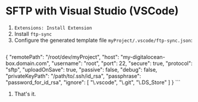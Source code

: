 # SFTP with Visual Studio (VSCode)

1. `Extensions: Install Extension`
1. Install `ftp-sync`
1. Configure the generated template file `myProject/.vscode/ftp-sync.json`:
    ```
{
    "remotePath": "/root/dev/myProject",
    "host": "my-digitalocean-box.domain.com",
    "username": "root",
    "port": 22,
    "secure": true,
    "protocol": "sftp",
    "uploadOnSave": true,
    "passive": false,
    "debug": false,
    "privateKeyPath": "/path/to/.ssh/id_rsa",
    "passphrase": "password_for_id_rsa",
    "ignore": [
        "\\.vscode",
        "\\.git",
        "\\.DS_Store"
    ]
}
    ```
1. That's it.